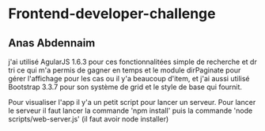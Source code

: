 # Frontend-developer-challenge

## Anas Abdennaim


j'ai utilisé AgularJS 1.6.3 pour ces fonctionnalitées simple de recherche et dr tri ce qui m'a permis de gagner en temps et le module dirPaginate pour gérer l'affichage pour les cas ou il y'a beaucoup d'item, et j'ai aussi utilisé Bootstrap 3.3.7 pour son système de grid et le style de base qui fournit.

Pour visualiser l'app il y'a un petit script pour lancer un serveur.
Pour lancer le serveur il faut lancer la commande 'npm install' puis la commande 'node scripts/web-server.js' (il faut avoir node installer)
